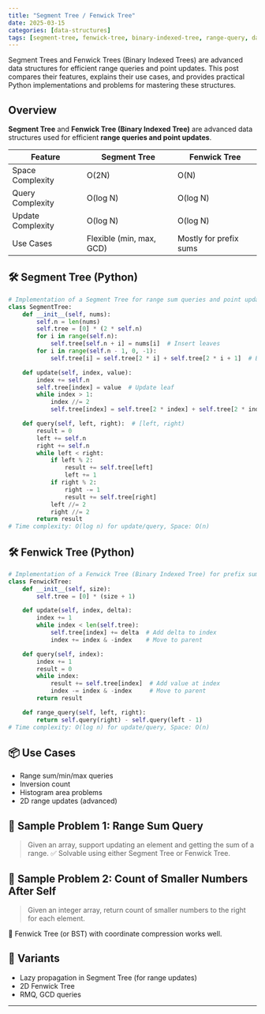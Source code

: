 ```yaml
---
title: "Segment Tree / Fenwick Tree"
date: 2025-03-15
categories: [data-structures]
tags: [segment-tree, fenwick-tree, binary-indexed-tree, range-query, data-structures, algorithms, python, coding-interview, leetcode, tutorial, guide, programming, prefix-sum, inversion-count, histogram, competitive-programming, problem-solving, big-o, time-complexity, range-update, lazy-propagation, 2d-range-query]
---
```


Segment Trees and Fenwick Trees (Binary Indexed Trees) are advanced data structures for efficient range queries and point updates. This post compares their features, explains their use cases, and provides practical Python implementations and problems for mastering these structures.

## Overview

**Segment Tree** and **Fenwick Tree (Binary Indexed Tree)** are advanced data structures used for efficient **range queries and point updates**.

| Feature           | Segment Tree             | Fenwick Tree           |
| ----------------- | ------------------------ | ---------------------- |
| Space Complexity  | O(2N)                    | O(N)                   |
| Query Complexity | O(log N)                 | O(log N)               |
| Update Complexity | O(log N)                 | O(log N)               |
| Use Cases         | Flexible (min, max, GCD) | Mostly for prefix sums |

## 🛠️ Segment Tree (Python)

```python
# Implementation of a Segment Tree for range sum queries and point updates
class SegmentTree:
    def __init__(self, nums):
        self.n = len(nums)
        self.tree = [0] * (2 * self.n)
        for i in range(self.n):
            self.tree[self.n + i] = nums[i]  # Insert leaves
        for i in range(self.n - 1, 0, -1):
            self.tree[i] = self.tree[2 * i] + self.tree[2 * i + 1]  # Build tree

    def update(self, index, value):
        index += self.n
        self.tree[index] = value  # Update leaf
        while index > 1:
            index //= 2
            self.tree[index] = self.tree[2 * index] + self.tree[2 * index + 1]  # Update parents

    def query(self, left, right):  # [left, right)
        result = 0
        left += self.n
        right += self.n
        while left < right:
            if left % 2:
                result += self.tree[left]
                left += 1
            if right % 2:
                right -= 1
                result += self.tree[right]
            left //= 2
            right //= 2
        return result
# Time complexity: O(log n) for update/query, Space: O(n)
```

## 🛠️ Fenwick Tree (Python)

```python
# Implementation of a Fenwick Tree (Binary Indexed Tree) for prefix sums
class FenwickTree:
    def __init__(self, size):
        self.tree = [0] * (size + 1)

    def update(self, index, delta):
        index += 1
        while index < len(self.tree):
            self.tree[index] += delta  # Add delta to index
            index += index & -index    # Move to parent

    def query(self, index):
        index += 1
        result = 0
        while index:
            result += self.tree[index]  # Add value at index
            index -= index & -index     # Move to parent
        return result

    def range_query(self, left, right):
        return self.query(right) - self.query(left - 1)
# Time complexity: O(log n) for update/query, Space: O(n)
```

## 📦 Use Cases

- Range sum/min/max queries
- Inversion count
- Histogram area problems
- 2D range updates (advanced)

## 📘 Sample Problem 1: Range Sum Query

> Given an array, support updating an element and getting the sum of a range. ✅ Solvable using either Segment Tree or Fenwick Tree.

## 📘 Sample Problem 2: Count of Smaller Numbers After Self

> Given an integer array, return count of smaller numbers to the right for each element.

📌 Fenwick Tree (or BST) with coordinate compression works well.

## 🔁 Variants

- Lazy propagation in Segment Tree (for range updates)
- 2D Fenwick Tree
- RMQ, GCD queries

---

